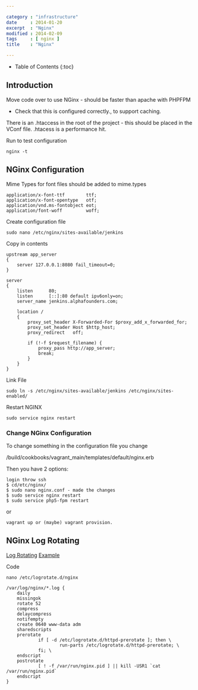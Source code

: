 ```yaml
---

category : "infrastructure"
date     : 2014-01-20
excerpt  : "Nginx"
modified : 2014-02-09
tags     : [ nginx ]
title    : "Nginx"

---
```


* Table of Contents
{:toc}

## Introduction

Move code over to use NGinx - should be faster than apache with PHPFPM

* Check that this is configured correctly., to support caching.

There is an .htaccess in the root of the project - this should be placed in the VConf file.
.htacess is a performance hit.

Run to test configuration

    nginx -t

## NGinx Configuration

Mime Types for font files should be added to mime.types

    application/x-font-ttf        ttf;
    application/x-font-opentype   otf;
    application/vnd.ms-fontobject eot;
    application/font-woff         woff;

Create configuration file

    sudo nano /etc/nginx/sites-available/jenkins

Copy in contents

    upstream app_server
    {
        server 127.0.0.1:8080 fail_timeout=0;
    }

    server
    {
        listen      80;
        listen      [::]:80 default ipv6only=on;
        server_name jenkins.alphafounders.com;

        location /
        {
            proxy_set_header X-Forwarded-For $proxy_add_x_forwarded_for;
            proxy_set_header Host $http_host;
            proxy_redirect   off;

            if (!-f $request_filename) {
                proxy_pass http://app_server;
                break;
            }
        }
    }

Link File

    sudo ln -s /etc/nginx/sites-available/jenkins /etc/nginx/sites-enabled/

Restart NGINX

    sudo service nginx restart

### Change NGinx Configuration

To change something in the configuration file you change

/build/cookbooks/vagrant_main/templates/default/nginx.erb

Then you have 2 options:

    login throw ssh
    $ cd/etc/nginx/
    $ sudo nano nginx.conf - made the changes
    $ sudo service nginx restart
    $ sudo service php5-fpm restart

or

    vagrant up or (maybe) vagrant provision.

## NGinx Log Rotating

[Log Rotating](http://wiki.nginx.org/LogRotation)
[Example](http://drumcoder.co.uk/blog/2012/feb/03/nginx-and-logrotate/)

Code

    nano /etc/logrotate.d/nginx

    /var/log/nginx/*.log {
        daily
        missingok
        rotate 52
        compress
        delaycompress
        notifempty
        create 0640 www-data adm
        sharedscripts
        prerotate
                if [ -d /etc/logrotate.d/httpd-prerotate ]; then \
                        run-parts /etc/logrotate.d/httpd-prerotate; \
                fi; \
        endscript
        postrotate
                [ ! -f /var/run/nginx.pid ] || kill -USR1 `cat /var/run/nginx.pid`
        endscript
    }
